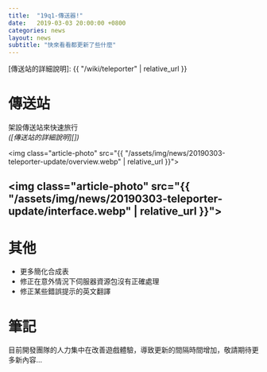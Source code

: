 ```yaml
---
title:  "19q1-傳送器!"
date:   2019-03-03 20:00:00 +0800
categories: news
layout: news
subtitle: "快來看看都更新了些什麼"
---
```


[傳送站的詳細說明]: {{ "/wiki/teleporter" | relative_url }}

# 傳送站

架設傳送站來快速旅行  
_([傳送站的詳細說明][])_

<img class="article-photo" src="{{ "/assets/img/news/20190303-teleporter-update/overview.webp" | relative_url }}">

<img class="article-photo" src="{{ "/assets/img/news/20190303-teleporter-update/interface.webp" | relative_url }}">  
---
# 其他

* 更多簡化合成表  
* 修正在意外情況下伺服器資源包沒有正確處理  
* 修正某些錯誤提示的英文翻譯

# 筆記

目前開發團隊的人力集中在改善遊戲體驗，導致更新的間隔時間增加，敬請期待更多新內容...